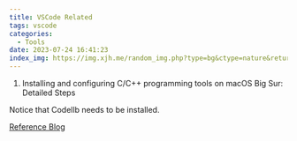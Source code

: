 ```yaml
---
title: VSCode Related
tags: vscode
categories:
  - Tools
date: 2023-07-24 16:41:23
index_img: https://img.xjh.me/random_img.php?type=bg&ctype=nature&return=302
---
```


1. Installing and configuring C/C++ programming tools on macOS Big Sur: Detailed Steps

Notice that Codellb needs to be installed.

[Reference Blog](https://blog.csdn.net/weixin_44881648/article/details/111046381)

